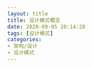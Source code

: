 ```yaml
---
layout: title
title: 设计模式概览
date: 2020-09-05 20:14:28
tags: [设计模式]
categories: 
- 架构/设计
- 设计模式
---
```


